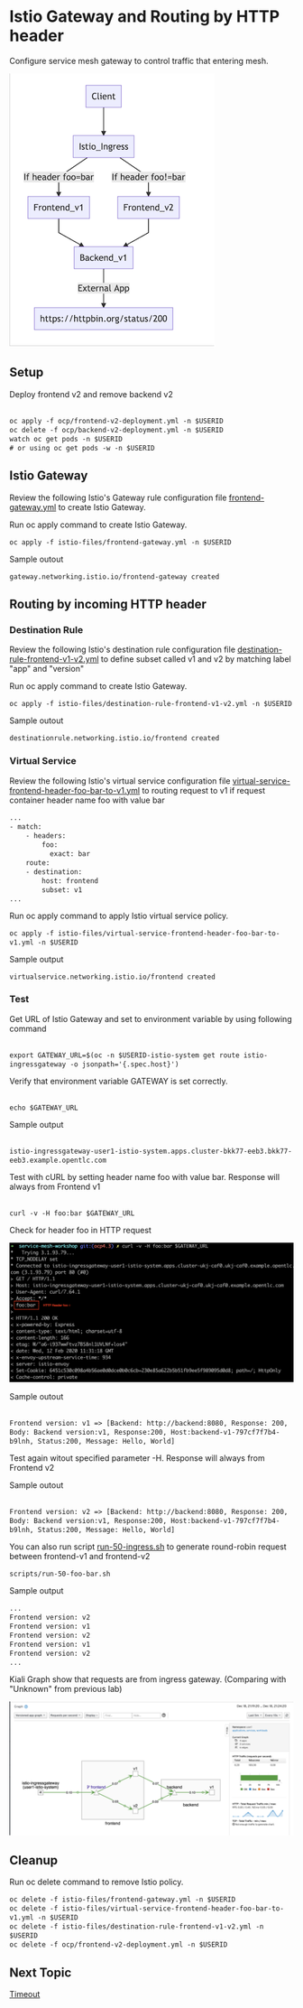# Istio Gateway and Routing by HTTP header

Configure service mesh gateway to control traffic that entering mesh.

![Microservice with Ingress Diagram](../images/microservices-with-ingress.png)
## Setup

Deploy frontend v2 and remove backend v2

```

oc apply -f ocp/frontend-v2-deployment.yml -n $USERID
oc delete -f ocp/backend-v2-deployment.yml -n $USERID
watch oc get pods -n $USERID 
# or using oc get pods -w -n $USERID

```

## Istio Gateway

Review the following Istio's Gateway rule configuration file [frontend-gateway.yml](../istio-files/frontend-gateway.yml)  to create Istio Gateway.

Run oc apply command to create Istio Gateway.

```
oc apply -f istio-files/frontend-gateway.yml -n $USERID
```

Sample outout

```
gateway.networking.istio.io/frontend-gateway created
```

<!-- **Remark: You can also using [Kiali Console to create Gateway](#create-gateway-using-kiali-console)** -->



## Routing by incoming HTTP header

### Destination Rule

Review the following Istio's destination rule configuration file [destination-rule-frontend-v1-v2.yml](../istio-files/destination-rule-frontend-v1-v2.yml)  to define subset called v1 and v2 by matching label "app" and "version"


Run oc apply command to create Istio Gateway.
```
oc apply -f istio-files/destination-rule-frontend-v1-v2.yml -n $USERID
```

Sample outout
```
destinationrule.networking.istio.io/frontend created
```

### Virtual Service
Review the following Istio's  virtual service configuration file [virtual-service-frontend-header-foo-bar-to-v1.yml](../istio-files/virtual-service-frontend-header-foo-bar-to-v1.yml) to routing request to v1 if request container header name foo with value bar

```
...
- match:
    - headers:
        foo:
          exact: bar
    route:
    - destination:
        host: frontend
        subset: v1
...
```

Run oc apply command to apply Istio virtual service policy.
```
oc apply -f istio-files/virtual-service-frontend-header-foo-bar-to-v1.yml -n $USERID
```

Sample output
```
virtualservice.networking.istio.io/frontend created
```
<!-- ## Create Gateway using Kiali Console
Login to the Kiali web console. Select "Services" on the left menu. Then select frontend service

* On the main screen of backend service. Click Action menu on the top right and select "Create Matching Routing"
![](../images/service-frontend-create-matching.png)

* Input Header name foo to exact match with value bar and then add rule
![](../images/service-frontend-set-match.png)

* Verify that header matching rule is added.
![](../images/service-frontend-set-match-added.png)

* Add Gateway by enable Advanced Option then select Add Gateway  -->

### Test

Get URL of Istio Gateway and set to environment variable by using following command

```

export GATEWAY_URL=$(oc -n $USERID-istio-system get route istio-ingressgateway -o jsonpath='{.spec.host}')

```

Verify that environment variable GATEWAY is set correctly.

```

echo $GATEWAY_URL

```

Sample output

```

istio-ingressgateway-user1-istio-system.apps.cluster-bkk77-eeb3.bkk77-eeb3.example.opentlc.com

```

Test with cURL by setting header name foo with value bar. Response will always from Frontend v1

```

curl -v -H foo:bar $GATEWAY_URL

```

Check for header foo in HTTP request

![foo](../images/curl-http-header.png)

Sample outout

```

Frontend version: v1 => [Backend: http://backend:8080, Response: 200, Body: Backend version:v1, Response:200, Host:backend-v1-797cf7f7b4-b9lnh, Status:200, Message: Hello, World]

```

Test again witout specified parameter -H. Response will always from Frontend v2

Sample outout

```

Frontend version: v2 => [Backend: http://backend:8080, Response: 200, Body: Backend version:v1, Response:200, Host:backend-v1-797cf7f7b4-b9lnh, Status:200, Message: Hello, World]

```

You can also run script [run-50-ingress.sh](../scripts/run-50-ingress.sh) to generate round-robin request between frontend-v1 and frontend-v2

```
scripts/run-50-foo-bar.sh
```

Sample output

```
...
Frontend version: v2
Frontend version: v1
Frontend version: v2
Frontend version: v1
Frontend version: v2
...
```
Kiali Graph show that requests are from ingress gateway. (Comparing with "Unknown" from previous lab)

![](../images/kiali-graph-ingress.png)

## Cleanup
Run oc delete command to remove Istio policy.

```
oc delete -f istio-files/frontend-gateway.yml -n $USERID
oc delete -f istio-files/virtual-service-frontend-header-foo-bar-to-v1.yml -n $USERID
oc delete -f istio-files/destination-rule-frontend-v1-v2.yml -n $USERID
oc delete -f ocp/frontend-v2-deployment.yml -n $USERID

```

## Next Topic

[Timeout](./06-timeout.md)